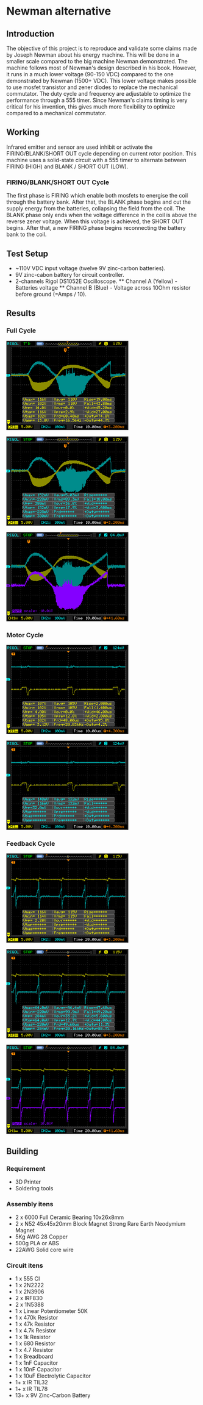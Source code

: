 # Newman alternative
## Introduction 
The objective of this project is to reproduce and validate some claims made by Joseph Newman about his energy machine.
This will be done in a smaller scale compared to the big machine Newman demonstrated.
The machine follows most of Newman's design described in his book.
However, it runs in a much lower voltage (90-150 VDC) compared to the one demonstrated by Newman (1500+ VDC).
This lower voltage makes possible to use mosfet transistor and zener diodes to replace the mechanical commutator.
The duty cycle and frequency are adjustable to optimize the performance through a 555 timer.
Since Newman's claims timing is very critical for his invention, this gives much more flexibility to optimize compared to a mechanical commutator.

## Working
Infrared emitter and sensor are used inhibit or activate the FIRING/BLANK/SHORT OUT cycle depending on current rotor position.
This machine uses a solid-state circuit with a 555 timer to alternate between FIRING (HIGH) and BLANK / SHORT OUT (LOW).

### FIRING/BLANK/SHORT OUT Cycle
The first phase is FIRING which enable both mosfets to energise the coil through the battery bank.
After that, the BLANK phase begins and cut the supply energy from the batteries, collapsing the field from the coil.
The BLANK phase only ends when the voltage difference in the coil is above the reverse zener voltage.
When this voltage is achieved, the SHORT OUT begins.
After that, a new FIRING phase begins reconnecting the battery bank to the coil.

## Test Setup
* ~110V VDC input voltage (twelve 9V zinc-carbon batteries).
* 9V zinc-cabon battery for circuit controller.
* 2-channels Rigol DS1052E Oscilloscope. 
** Channel A (Yellow) - Batteries voltage
** Channel B (Blue) - Voltage across 10Ohm resistor before ground (=Amps / 10).

## Results

### Full Cycle
![Image of Voltage in Full-Cycle](/results/Full-Cycle-V.png)

![Image of Voltage in Full-Cycle](/results/Full-Cycle-mA.png)

![Image of Voltage in Full-Cycle](/results/Full-Cycle-W.png)

### Motor Cycle
![Image of Voltage in Full-Cycle](/results/Motor-Cycle-V.png)

![Image of mAmps in Full-Cycle](/results/Motor-Cycle-mA.png)

### Feedback Cycle
![Image of Voltage in Full-Cycle](/results/Feedback-Cycle-V.png)

![Image of mAmps in Full-Cycle](/results/Feedback-Cycle-mA.png)

![Image of Voltage in Full-Cycle](/results/Feedback-Cycle-W.png)


## Building

### Requirement
* 3D Printer
* Soldering tools

### Assembly itens
* 2 x 6000 Full Ceramic Bearing 10x26x8mm
* 2 x N52 45x45x20mm Block Magnet Strong Rare Earth Neodymium Magnet
* 5Kg AWG 28 Copper 
* 500g PLA or ABS 
* 22AWG Solid core wire

### Circuit itens
* 1 x 555 CI
* 1 x 2N2222
* 1 x 2N3906
* 2 x IRF830
* 2 x 1N5388
* 1 x Linear Potentiometer 50K
* 1 x 470k Resistor
* 1 x 47k Resistor
* 1 x 4.7k Resistor
* 1 x 1k Resistor
* 1 x 680 Resistor
* 1 x 4.7 Resistor
* 1 x Breadboard
* 1 x 1nF Capacitor
* 1 x 10nF Capacitor
* 1 x 10uF Electrolytic Capacitor
* 1+ x IR TIL32
* 1+ x IR TIL78
* 13+ x 9V Zinc-Carbon Battery


